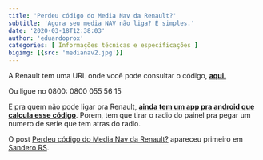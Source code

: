 ```yaml
---
title: 'Perdeu código do Media Nav da Renault?'
subtitle: 'Agora seu media NAV não liga? É simples.'
date: '2020-03-18T12:38:03'
author: 'eduardoprox'
categories: [ Informações técnicas e especificações ]
bigimg: [{src: 'medianav2.jpg'}]
---
```


A Renault tem uma URL onde você pode consultar o código, **[aqui.](https://contato.renault.com.br/solicitacao/codigo-radio/)**


Ou ligue no 0800: 0800 055 56 15


E pra quem não pode ligar pra Renault, **[ainda tem um app pra android que calcula esse código](https://m.apkpure.com/renault-radio-code-generator/akerssies.dev.renaultcodescanner)**. Porem, tem que tirar o radio do painel pra pegar um numero de serie que tem atras do radio.


O post [Perdeu código do Media Nav da Renault?](https://sanderors.com/tirou-cabo-da-bateria-e-seu-media-nav-pede-um-codigo/) apareceu primeiro em [Sandero RS](https://sanderors.com).

